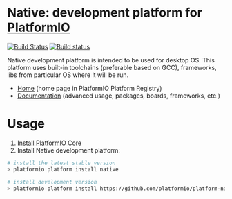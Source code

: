 # Native: development platform for [PlatformIO](http://platformio.org)
[![Build Status](https://travis-ci.org/platformio/platform-native.svg?branch=develop)](https://travis-ci.org/platformio/platform-native)
[![Build status](https://ci.appveyor.com/api/projects/status/bxxdqmovprfd7vsu/branch/develop?svg=true)](https://ci.appveyor.com/project/ivankravets/platform-native/branch/develop)


Native development platform is intended to be used for desktop OS. This platform uses built-in toolchains (preferable based on GCC), frameworks, libs from particular OS where it will be run.

* [Home](http://platformio.org/platforms/native) (home page in PlatformIO Platform Registry)
* [Documentation](http://docs.platformio.org/page/platforms/native.html) (advanced usage, packages, boards, frameworks, etc.)

# Usage

1. [Install PlatformIO Core](http://docs.platformio.org/page/core.html)
2. Install Native development platform:
```bash
# install the latest stable version
> platformio platform install native

# install development version
> platformio platform install https://github.com/platformio/platform-native.git
```
